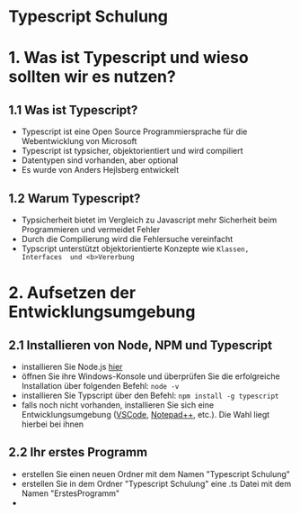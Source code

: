 # Typescript Schulung

# 1. Was ist Typescript und wieso sollten wir es nutzen? 

## 1.1 Was ist Typescript? 
* Typescript ist eine Open Source Programmiersprache für die Webentwicklung von Microsoft 
* Typescript ist typsicher, objektorientiert und wird compiliert 
* Datentypen sind vorhanden, aber optional  
* Es wurde von Anders Hejlsberg entwickelt 

## 1.2 Warum Typescript? 
* Typsicherheit bietet im Vergleich zu Javascript mehr Sicherheit beim Programmieren und vermeidet Fehler 
* Durch die Compilierung wird die Fehlersuche vereinfacht 
* Typscript unterstützt objektorientierte Konzepte wie `Klassen, Interfaces  und <b>Vererbung` 

# 2. Aufsetzen der Entwicklungsumgebung 

## 2.1 Installieren von Node, NPM und Typescript 
* installieren Sie Node.js [hier](https://nodejs.org/en/)
* öffnen Sie ihre Windows-Konsole und überprüfen Sie die erfolgreiche Installation über folgenden Befehl: `node -v`  
* installieren Sie Typscript über den Befehl: `npm install -g typescript`
* falls noch nicht vorhanden, installieren Sie sich eine Entwicklungsumgebung ([VSCode](https://code.visualstudio.com/download), [Notepad++](https://notepad-plus-plus.org/downloads/), etc.). Die Wahl liegt hierbei bei ihnen 

## 2.2 Ihr erstes Programm 
* erstellen Sie einen neuen Ordner mit dem Namen "Typescript Schulung"
* erstellen Sie in dem Ordner "Typescript Schulung" eine .ts Datei mit dem Namen "ErstesProgramm" 
* 
